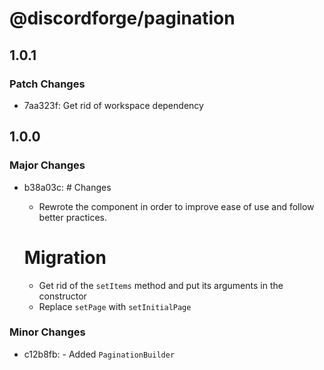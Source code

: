 # @discordforge/pagination

## 1.0.1

### Patch Changes

- 7aa323f: Get rid of workspace dependency

## 1.0.0

### Major Changes

- b38a03c: # Changes

  - Rewrote the component in order to improve ease of use and follow better practices.

  # Migration

  - Get rid of the `setItems` method and put its arguments in the constructor
  - Replace `setPage` with `setInitialPage`

### Minor Changes

- c12b8fb: - Added `PaginationBuilder`
